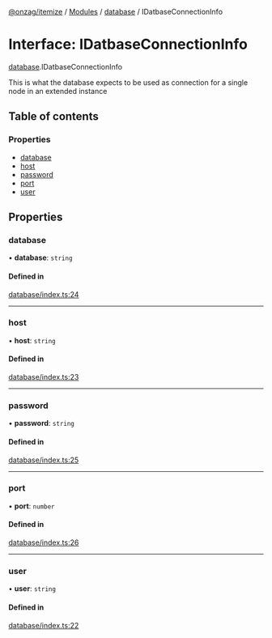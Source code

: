 [@onzag/itemize](../README.md) / [Modules](../modules.md) / [database](../modules/database.md) / IDatbaseConnectionInfo

# Interface: IDatbaseConnectionInfo

[database](../modules/database.md).IDatbaseConnectionInfo

This is what the database expects to be used as connection
for a single node in an extended instance

## Table of contents

### Properties

- [database](database.IDatbaseConnectionInfo.md#database)
- [host](database.IDatbaseConnectionInfo.md#host)
- [password](database.IDatbaseConnectionInfo.md#password)
- [port](database.IDatbaseConnectionInfo.md#port)
- [user](database.IDatbaseConnectionInfo.md#user)

## Properties

### database

• **database**: `string`

#### Defined in

[database/index.ts:24](https://github.com/onzag/itemize/blob/a24376ed/database/index.ts#L24)

___

### host

• **host**: `string`

#### Defined in

[database/index.ts:23](https://github.com/onzag/itemize/blob/a24376ed/database/index.ts#L23)

___

### password

• **password**: `string`

#### Defined in

[database/index.ts:25](https://github.com/onzag/itemize/blob/a24376ed/database/index.ts#L25)

___

### port

• **port**: `number`

#### Defined in

[database/index.ts:26](https://github.com/onzag/itemize/blob/a24376ed/database/index.ts#L26)

___

### user

• **user**: `string`

#### Defined in

[database/index.ts:22](https://github.com/onzag/itemize/blob/a24376ed/database/index.ts#L22)
